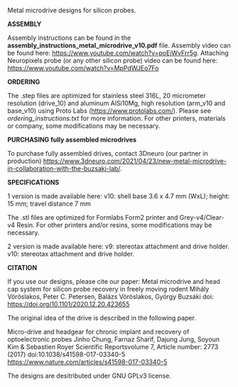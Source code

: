 Metal microdrive designs for silicon probes.

**ASSEMBLY**

Assembly instructions can be found in the **assembly_instructions_metal_microdrive_v10.pdf** file. Assembly video can be found here: https://www.youtube.com/watch?v=poEjWvFrr5g. 
Attaching Neuropixels probe (or any other silicon probe) video can be found here: https://www.youtube.com/watch?v=MpPdWJEo7Fo

**ORDERING**

The .step files are optimized for stainless steel 316L, 20 micrometer resolution (drive_10) and aluminum AlSi10Mg, high resolution (arm_v10 and base_v10) using Proto Labs (https://www.protolabs.com/). Please see *ordering_instructions.txt* for more information. 
For other printers, materials or company, some modifications may be necessary.


**PURCHASING fully assembled microdrives**

To purchase fully assembled drives, contact 3Dneuro (our partner in production) https://www.3dneuro.com/2021/04/23/new-metal-microdrive-in-collaboration-with-the-buzsaki-lab/.


**SPECIFICATIONS**

1 version is made available here:
v10: shell base 3.6 x 4.7 mm (WxL); height: 15 mm; travel distance 7 mm

The .stl files are optimized for Formlabs Form2 printer and Grey-v4/Clear-v4 Resin. For other printers and/or resins, some modifications may be necessary.

2 version is made available here:
v9: stereotax attachment and drive holder.
v10: stereotax attachment and drive holder.


**CITATION**

If you use our designs, please cite our paper:
Metal microdrive and head cap system for silicon probe recovery in freely moving rodent 
Mihály Vöröslakos, Peter C. Petersen, Balázs Vöröslakos, György Buzsáki
doi: https://doi.org/10.1101/2020.12.20.423655 


The original idea of the drive is described in the following paper.

Micro-drive and headgear for chronic implant and recovery of optoelectronic probes Jinho Chung, Farnaz Sharif, Dajung Jung, Soyoun Kim & Sebastien Royer Scientific Reportsvolume 7, Article number: 2773 (2017) doi:10.1038/s41598-017-03340-5 https://www.nature.com/articles/s41598-017-03340-5

The designs are desitributed under GNU GPLv3 license.
